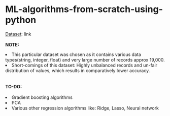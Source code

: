 # ML-algorithms-from-scratch-using-python
<ins>Dataset</ins>: <href>link</href>
<br><br>
<b>NOTE: </b>
<li> This particular dataset was chosen as it contains various data types(string, integer, float) and very large number of records approx 19,000.</li>
<li> Short-comings of this dataset: Highly unbalanced records and un-fair distribution of values, which results in comparatively lower accuracy. </li>
<br><br>
<b>TO-DO: </b><br><br>
<li> Gradient boosting algorithms</li>
<li> PCA </li>
<li> Various other regression algorithms like: Ridge, Lasso, Neural network</li>

